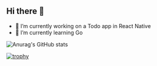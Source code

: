 ## Hi there 👋

- 🔭 I’m currently working on a Todo app in React Native
- 🌱 I’m currently learning Go

![Anurag's GitHub stats](https://github-readme-stats.vercel.app/api?username=Alexandre1a&show_icons=true&theme=transparent)

[![trophy](https://github-profile-trophy.vercel.app/?username=Alexandre1a)](https://github.com/ryo-ma/github-profile-trophy)

